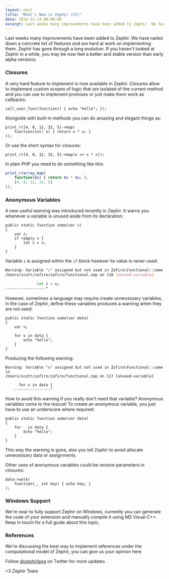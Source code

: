 ```yaml
---
layout: post
title: "What's New in Zephir (VI)"
date: 2014-11-14 00:00:00
excerpt: Last weeks many improvements have been added to Zephir. We have nailed down a concrete list of features and are hard at work on implementing them. Zephir has gone through a long evolution....
---
```


Last weeks many improvements have been added to Zephir. We have nailed down a concrete list of features and are hard at work on implementing them. Zephir has gone through a long evolution. If you haven't looked at Zephir in a while, you may be now feel a better and stable version than early alpha versions.

### Closures
A very hard feature to implement is now available in Zephir. Closures allow to implement custom scopes of logic that are isolated of the current method and you can use to implement promises or just make them work as callbacks:

```zephir
call_user_func(function() { echo "hello"; });
```

Alongside with built-in methods you can do amazing and elegant things as:

```zephir
print_r([4, 8, 12, 32, 5]->map(
    function(int! x) { return x * x; }
));
```

Or use the short syntax for closures:

```zephir
print_r([4, 8, 12, 32, 5]->map(x => x * x));
```

In plain PHP you need to do something like this:

```php
print_r(array_map(
    function($x) { return $x * $x; },
    [4, 8, 12, 32, 5]
));
```

### Anonymous Variables
A new useful warning was introduced recently in Zephir. It warns you whenever a variable is unused aside from its declaration:

```zephir
public static function some(var v)
{
    var z;
    if !empty v {
        let z = v;
    }
}
```

Variable `z` is assigned within the `if` block however its value is never used:

```sh
Warning: Variable "z" assigned but not used in Zafiro\Functional::some in 
/Users/scott/zafiro/zafiro/functional.zep on 118 [unused-variable]

              let z = v;
------------------^
```

However, sometimes a language may require create unnecessary variables, in the case of Zephir, define these variables produces a warning when they are not used:

```zephir
public static function some(var data)
{
    var v;

    for v in data {
        echo "hello";
    }
}
```

Producing the following warning:

```zephir
Warning: Variable "v" assigned but not used in Zafiro\Functional::some in 
/Users/scott/zafiro/zafiro/functional.zep on 117 [unused-variable]

      for v in data {
    ----------------^
```

How to avoid this warning if you really don't need that variable? Anonymous variables come to the rescue! To create an anonymous variable, you just have to use an underscore where required:

```zephir
public static function some(var data)
{
    for _ in data {
        echo "hello";
    }
}
```

This way the warning is gone, also you tell Zephir to avoid allocate unnecessary data or assignments.

Other uses of anonymous variables could be receive parameters in closures:

```zephir
data->walk(
    function(_, int key) { echo key; }
);
```

### Windows Support
We're near to fully support Zephir on Windows, currently you can generate the code of your extension and manually compile it using MS Visual C++. Keep in touch for a full guide about this topic.

### References
We're discussing the best way to implement references under the computational model of Zephir, you can give us your opinion here

Follow [@zephirlang](https://twitter.com/zephirlang) on Twitter for more updates


<3 Zephir Team